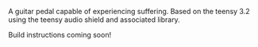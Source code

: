 A guitar pedal capable of experiencing suffering. Based on the teensy 3.2 using the teensy audio shield and associated library.

Build instructions coming soon!
